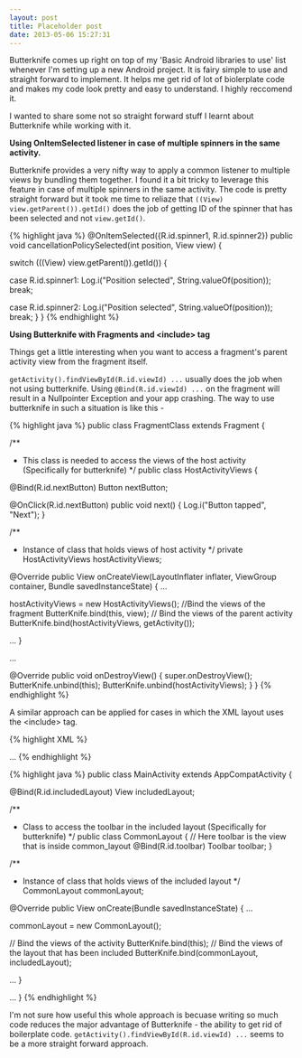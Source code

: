```yaml
---
layout: post
title: Placeholder post
date: 2013-05-06 15:27:31
---
```


Butterknife comes up right on top of my 'Basic Android libraries to use' list whenever I'm setting up a new Android project. It is fairy simple to use and straight forward to implement. It helps me get rid of lot of biolerplate code and makes my code look pretty and easy to understand. I highly reccomend it.

I wanted to share some not so straight forward stuff I learnt about Butterknife while working with it.

**Using OnItemSelected listener in case of multiple spinners in the same activity.**

Butterknife provides a very nifty way to apply a common listener to multiple views by bundling them together. I found it a bit tricky to leverage this feature in case of multiple spinners in the same activity. The code is pretty straight forward but it took me time to reliaze that `((View) view.getParent()).getId()` does the job of getting ID of the spinner that has been selected and not `view.getId()`.

{% highlight java %}
@OnItemSelected({R.id.spinner1, R.id.spinner2})
public void cancellationPolicySelected(int position, 
View view) {

switch (((View) view.getParent()).getId()) {

case R.id.spinner1:
Log.i("Position selected", 
String.valueOf(position));
break;

case R.id.spinner2:
Log.i("Position selected", 
String.valueOf(position));
break;
}
}
{% endhighlight %}

**Using Butterknife with Fragments and \<include\> tag**

Things get a little interesting when you want to access a fragment's parent activity view from the fragment itself.

`getActivity().findViewById(R.id.viewId) ...` usually does the job when not using butterknife. Using `@Bind(R.id.viewId) ...` on the fragment will result in a Nullpointer Exception and your app crashing. The way to use butterknife in such a situation is like this - 

{% highlight java %}
public class FragmentClass extends Fragment {

/**
* This class is needed to access the views of the host activity (Specifically for butterknife)
*/
public class HostActivityViews {

@Bind(R.id.nextButton) Button nextButton;

@OnClick(R.id.nextButton)
public void next() {
Log.i("Button tapped", "Next");
}

/**
* Instance of class that holds views of host activity
*/
private HostActivityViews hostActivityViews;

@Override
public View onCreateView(LayoutInflater inflater, ViewGroup container,
Bundle savedInstanceState) {
...

hostActivityViews = new HostActivityViews();
//Bind the views of the fragment
ButterKnife.bind(this, view);
// Bind the views of the parent activity
ButterKnife.bind(hostActivityViews, getActivity());

...
}

...

@Override
public void onDestroyView() {
super.onDestroyView();
ButterKnife.unbind(this);
ButterKnife.unbind(hostActivityViews);
}
}
{% endhighlight %}

A similar approach can be applied for cases in which the XML layout uses the \<include\> tag.

{% highlight XML %}
<include
android:id="@+id/includedLayout"
android:layout_alignParentTop="true"
android:layout_height="wrap_content"
android:layout_width="match_parent"
layout="@layout/common_layout" />

...
{% endhighlight %}

{% highlight java %}
public class MainActivity extends AppCompatActivity {

@Bind(R.id.includedLayout) View includedLayout;

/**
*  Class to access the toolbar in the included layout (Specifically for butterknife)
*/
public class CommonLayout {
// Here toolbar is the view that is inside common_layout
@Bind(R.id.toolbar) Toolbar toolbar;
}

/**
* Instance of class that holds views of the included layout
*/
CommonLayout commonLayout;

@Override
public View onCreate(Bundle savedInstanceState) {
...

commonLayout = new CommonLayout();

// Bind the views of the activity
ButterKnife.bind(this);
// Bind the views of the layout that has been included
ButterKnife.bind(commonLayout, includedLayout);

...
}

...
}
{% endhighlight %}


I'm not sure how useful this whole approach is becuase writing so much code reduces the major advantage of Butterknife - the ability to get rid of boilerplate code. `getActivity().findViewById(R.id.viewId) ...` seems to be a more straight forward approach.
